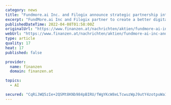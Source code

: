 ```yaml
---
category: news
title: "Fundmore.ai Inc. and Filogix announce strategic partnership interface"
excerpt: "FundMore.ai Inc and Filogix partner to create a better digital mortgage experience.TORONTO, April 7, 2022 /PRNewswire/ - Fundmore.ai Inc., an"
publishedDateTime: 2022-04-08T01:58:00Z
originalUrl: "https://www.finanzen.at/nachrichten/aktien/fundmore-ai-inc-and-filogix-announce-strategic-partnership-interface-1031339478"
webUrl: "https://www.finanzen.at/nachrichten/aktien/fundmore-ai-inc-and-filogix-announce-strategic-partnership-interface-1031339478"
type: article
quality: 17
heat: 17
published: false

provider:
  name: finanzen
  domain: finanzen.at

topics:
  - AI

secured: "CqRiJWQ5zIe+2QSMt8KNb984pBIRU/fWgYKcW8eLTcwuzWpJ9utY4zotpuWa1SZJ2hW7VQQNZ7zMR0KvNr38GAAxI8yuCVoWo1ynOAYvLhCk7G90rPKn5Cl1e+iogtDxJsXrjqlR4noBabb3w7AvFNxo3EpJCcxW/YHmH+KDykIsmpLeoMmUyg00Bm2jWDun8kB76iJoHNYTpG4QS7qm0+fQCtfYbeEDTaGyMv4bw1XpP1Z5m8vzgOcRmta41DXB88n3UdhLc5Q6wtOSiPMxEKjIbV5xPXHBaCKYKecH7yHhhj1ErwKkSasZNN9IXYdS+QfU6EXpCzdm08QyZXv4G++zaxuG5/ykpWAWxYIIVmc=;21LLGdgsmup3H19TosMY5Q=="
---
```


